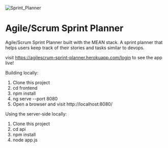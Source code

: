 
![Sprint_Planner](https://user-images.githubusercontent.com/31837228/84710168-af728e00-af31-11ea-850c-d795466388e5.png)

# Agile/Scrum Sprint Planner
Agile/Scrum Sprint Planner built with the MEAN stack. A sprint planner that helps users keep track of their stories and tasks similar to devops.

visit https://agilescrum-sprint-planner.herokuapp.com/login to see the app live!

Building locally:  <br/>
1. Clone this project <br/>
2. cd frontend  <br/>
3. npm install  <br/>
4. ng serve --port 8080  <br/>
5. Open a browser and visit http://localhost:8080/ <br/>


Using the server-side locally: <br/>
1. Clone this project <br/>
2. cd api  <br/>
3. npm install  <br/>
4. node app.js  <br/>
